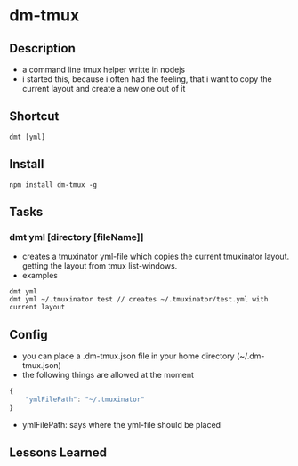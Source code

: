 # dm-tmux

## Description
* a command line tmux helper writte in nodejs
* i started this, because i often had the feeling, that i want to copy the current layout and create a new one out of it

## Shortcut
```
dmt [yml]
```

## Install

```
npm install dm-tmux -g
```

## Tasks


### dmt yml [directory [fileName]]
* creates a tmuxinator yml-file which copies the current tmuxinator layout. getting the layout from tmux list-windows.
* examples
```
dmt yml
dmt yml ~/.tmuxinator test // creates ~/.tmuxinator/test.yml with current layout
```

## Config
* you can place a .dm-tmux.json file in your home directory (~/.dm-tmux.json)
* the following things are allowed at the moment
```javascript
{
    "ymlFilePath": "~/.tmuxinator"
}
```
* ymlFilePath: says where the yml-file should be placed

## Lessons Learned
